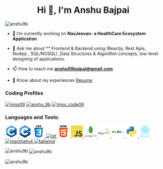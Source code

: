 <h1 align="center">Hi 👋, I'm Anshu Bajpai </h1>

<p align="left"> <img src="https://komarev.com/ghpvc/?username=anshu9b&label=Profile%20views&color=0e75b6&style=flat" alt="anshu9b" /> </p>

- 🔭 I’m currently working on **NavJeevan- a HealthCare Ecosystem Application**

- 💬 Ask me about ** Frontend  & Backend using (Reactjs, Rest Apis, Nodejs , SQL/NOSQL) ,Data Structures & Algorithm concepts, low-level designing of applications.

- 📫 How to reach me **anshu09bajpai@gmail.com**

- 📄 Know about my experiences [Resume]([https://drive.google.com/file/d/1fGLi84s5zmWEcMPeAHT5_s5CNHIM88gD/view?usp=share_link](https://drive.google.com/file/d/1dOx83kwMkuA1yka0Pz8J3khmPJNAYOjb/view?usp=drive_link))


<h3 align="left">Coding Profiles</h3>
<a href="https://www.codechef.com/users/miss09" target="blank"><img align="center" src="https://cdn.jsdelivr.net/npm/simple-icons@3.1.0/icons/codechef.svg" alt="miss09" height="30" width="40" /></a>
<a href="https://codeforces.com/profile/anshu_9b" target="blank"><img align="center" src="https://raw.githubusercontent.com/rahuldkjain/github-profile-readme-generator/master/src/images/icons/Social/codeforces.svg" alt="anshu_9b" height="30" width="40" /></a>
<a href="https://www.leetcode.com/miss_code09" target="blank"><img align="center" src="https://raw.githubusercontent.com/rahuldkjain/github-profile-readme-generator/master/src/images/icons/Social/leet-code.svg" alt="miss_code09" height="30" width="40" /></a>


<h3 align="left">Languages and Tools:</h3>
<p align="left"> <a href="https://www.cprogramming.com/" target="_blank" rel="noreferrer"> <img src="https://raw.githubusercontent.com/devicons/devicon/master/icons/c/c-original.svg" alt="c" width="40" height="40"/> </a> <a href="https://www.w3schools.com/cpp/" target="_blank" rel="noreferrer"> <img src="https://raw.githubusercontent.com/devicons/devicon/master/icons/cplusplus/cplusplus-original.svg" alt="cplusplus" width="40" height="40"/> </a> <a href="https://www.w3schools.com/css/" target="_blank" rel="noreferrer"> <img src="https://raw.githubusercontent.com/devicons/devicon/master/icons/css3/css3-original-wordmark.svg" alt="css3" width="40" height="40"/>  <a href="https://git-scm.com/" target="_blank" rel="noreferrer"> <img src="https://www.vectorlogo.zone/logos/git-scm/git-scm-icon.svg" alt="git" width="40" height="40"/> </a> <a href="https://www.w3.org/html/" target="_blank" rel="noreferrer"> <img src="https://raw.githubusercontent.com/devicons/devicon/master/icons/html5/html5-original-wordmark.svg" alt="html5" width="40" height="40"/> </a> <a href="https://developer.mozilla.org/en-US/docs/Web/JavaScript" target="_blank" rel="noreferrer"> <img src="https://raw.githubusercontent.com/devicons/devicon/master/icons/javascript/javascript-original.svg" alt="javascript" width="40" height="40"/> </a> <a href="https://www.mongodb.com/" target="_blank" rel="noreferrer"> <img src="https://raw.githubusercontent.com/devicons/devicon/master/icons/mongodb/mongodb-original-wordmark.svg" alt="mongodb" width="40" height="40"/> </a> <a href="https://www.mysql.com/" target="_blank" rel="noreferrer"> <img src="https://raw.githubusercontent.com/devicons/devicon/master/icons/mysql/mysql-original-wordmark.svg" alt="mysql" width="40" height="40"/> </a> <a href="https://nodejs.org" target="_blank" rel="noreferrer"> <img src="https://raw.githubusercontent.com/devicons/devicon/master/icons/nodejs/nodejs-original-wordmark.svg" alt="nodejs" width="40" height="40"/> </a> <a href="https://www.python.org" target="_blank" rel="noreferrer"> <img src="https://raw.githubusercontent.com/devicons/devicon/master/icons/python/python-original.svg" alt="python" width="40" height="40"/> </a> <a href="https://reactjs.org/" target="_blank" rel="noreferrer"> <img src="https://raw.githubusercontent.com/devicons/devicon/master/icons/react/react-original-wordmark.svg" alt="react" width="40" height="40"/> </a> <a href="https://reactnative.dev/" target="_blank" rel="noreferrer"> <img src="https://reactnative.dev/img/header_logo.svg" alt="reactnative" width="40" height="40"/> </a> <a href="https://tailwindcss.com/" target="_blank" rel="noreferrer"> <img src="https://www.vectorlogo.zone/logos/tailwindcss/tailwindcss-icon.svg" alt="tailwind" width="40" height="40"/> </a> </p>

<p><img align="left" src="https://github-readme-stats.vercel.app/api/top-langs?username=anshu9b&show_icons=true&locale=en&layout=compact" alt="anshu9b" /></p>

<p>&nbsp;<img align="center" src="https://github-readme-stats.vercel.app/api?username=anshu9b&show_icons=true&locale=en" alt="anshu9b" /></p>

<p><img align="center" src="https://github-readme-streak-stats.herokuapp.com/?user=anshu9b&" alt="anshu9b" /></p>
